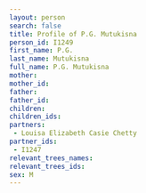 ```yaml
---
layout: person
search: false
title: Profile of P.G. Mutukisna
person_id: I1249
first_name: P.G.
last_name: Mutukisna
full_name: P.G. Mutukisna
mother: 
mother_id: 
father: 
father_id: 
children:
children_ids:
partners:
 - Louisa Elizabeth Casie Chetty
partner_ids:
 - I1247
relevant_trees_names:
relevant_trees_ids:
sex: M
---
```


